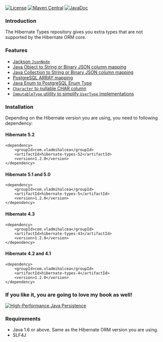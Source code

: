 [![License](https://img.shields.io/github/license/vladmihalcea/hibernate-types.svg)](https://raw.githubusercontent.com/vladmihalcea/hibernate-types/master/LICENSE)
[![Maven Central](https://img.shields.io/maven-central/v/com.vladmihalcea/hibernate-types-parent.svg)](http://search.maven.org/#search%7Cga%7C1%7Cg%3A%22com.vladmihalcea%22)
[![JavaDoc](http://javadoc.io/badge/com.vladmihalcea/hibernate-types-52.svg)](http://www.javadoc.io/doc/com.vladmihalcea/hibernate-types-52)

### Introduction

The Hibernate Types repository gives you extra types that are not supported by the Hibernate ORM core.

### Features 

* [Jackson `JsonNode`](https://vladmihalcea.com/how-to-store-schema-less-eav-entity-attribute-value-data-using-json-and-hibernate/)
* [Java Object to String or Binary JSON column mapping](https://vladmihalcea.com/how-to-map-json-objects-using-generic-hibernate-types/)
* [Java Collection to String or Binary JSON column mapping](https://vladmihalcea.com/how-to-map-json-collections-using-jpa-and-hibernate/)
* [PostgreSQL ARRAY mapping](https://vladmihalcea.com/how-to-map-java-and-sql-arrays-with-jpa-and-hibernate/)
* [Java Enum to PostgreSQL Enum Type](https://vladmihalcea.com/the-best-way-to-map-an-enum-type-with-jpa-and-hibernate/)
* [`Character` to nullable CHAR column](https://vladmihalcea.com/how-to-implement-a-custom-basic-type-using-hibernate-usertype/)
* [`ImmutableType` utiility to simplify `UserType` implementations](https://vladmihalcea.com/how-to-implement-a-custom-basic-type-using-hibernate-usertype/)

### Installation

Depending on the Hibernate version you are using, you need to following dependency:

#### Hibernate 5.2

    <dependency>
        <groupId>com.vladmihalcea</groupId>
        <artifactId>hibernate-types-52</artifactId>
        <version>1.2.0</version>
    </dependency>

#### Hibernate 5.1 and 5.0

    <dependency>
        <groupId>com.vladmihalcea</groupId>
        <artifactId>hibernate-types-5</artifactId>
        <version>1.2.0</version>
    </dependency>
    
#### Hibernate 4.3

    <dependency>
        <groupId>com.vladmihalcea</groupId>
        <artifactId>hibernate-types-43</artifactId>
        <version>1.2.0</version>
    </dependency>

#### Hibernate 4.2 and 4.1

    <dependency>
        <groupId>com.vladmihalcea</groupId>
        <artifactId>hibernate-types-4</artifactId>
        <version>1.2.0</version>
    </dependency>

### If you like it, you are going to love my book as well! 

<a href="https://leanpub.com/high-performance-java-persistence?utm_source=GitHub&utm_medium=banner&utm_campaign=hibernatetypes">
<img src="https://vladmihalcea.files.wordpress.com/2015/11/hpjp_small.jpg" alt="High-Performance Java Persistence">
</a>

### Requirements

* Java 1.6 or above. Same as the Hibernate ORM version you are using.
* SLF4J

